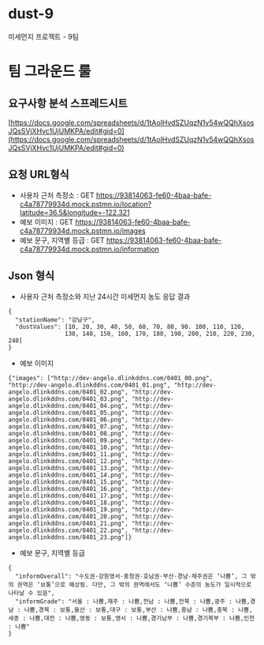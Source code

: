 # dust-9
미세먼지 프로젝트 - 9팀


# 팀 그라운드 룰 

## 요구사항 분석 스프레드시트 
[https://docs.google.com/spreadsheets/d/1tAolHvdSZUqzN1v54wQQhXsosJQsSVjXHvc1UjUMKPA/edit#gid=0](https://docs.google.com/spreadsheets/d/1tAolHvdSZUqzN1v54wQQhXsosJQsSVjXHvc1UjUMKPA/edit#gid=0)

## 요청 URL형식 
- 사용자 근처 측정소 : GET https://93814063-fe60-4baa-bafe-c4a78779934d.mock.pstmn.io/location?latitude=36.5&longitude=-122.321
- 예보 이미지 : GET https://93814063-fe60-4baa-bafe-c4a78779934d.mock.pstmn.io/images
- 예보 문구, 지역별 등급 : GET https://93814063-fe60-4baa-bafe-c4a78779934d.mock.pstmn.io/information


## Json 형식 
- 사용자 근처 측정소와 지난 24시간 미세먼지 농도 응답 결과 
```
{
  "stationName": "강남구",
  "dustValues": [10, 20, 30, 40, 50, 60, 70, 80, 90. 100, 110, 120, 
                130, 140, 150, 160, 170, 180, 190, 200, 210, 220, 230, 240]
}
```

- 예보 이미지
```
{"images": ["http://dev-angelo.dlinkddns.com/0401_00.png", "http://dev-angelo.dlinkddns.com/0401_01.png", "http://dev-angelo.dlinkddns.com/0401_02.png", "http://dev-angelo.dlinkddns.com/0401_03.png", "http://dev-angelo.dlinkddns.com/0401_04.png", "http://dev-angelo.dlinkddns.com/0401_05.png", "http://dev-angelo.dlinkddns.com/0401_06.png", "http://dev-angelo.dlinkddns.com/0401_07.png", "http://dev-angelo.dlinkddns.com/0401_08.png", "http://dev-angelo.dlinkddns.com/0401_09.png", "http://dev-angelo.dlinkddns.com/0401_10.png", "http://dev-angelo.dlinkddns.com/0401_11.png", "http://dev-angelo.dlinkddns.com/0401_12.png", "http://dev-angelo.dlinkddns.com/0401_13.png", "http://dev-angelo.dlinkddns.com/0401_14.png", "http://dev-angelo.dlinkddns.com/0401_15.png", "http://dev-angelo.dlinkddns.com/0401_16.png", "http://dev-angelo.dlinkddns.com/0401_17.png", "http://dev-angelo.dlinkddns.com/0401_18.png", "http://dev-angelo.dlinkddns.com/0401_19.png", "http://dev-angelo.dlinkddns.com/0401_20.png", "http://dev-angelo.dlinkddns.com/0401_21.png", "http://dev-angelo.dlinkddns.com/0401_22.png", "http://dev-angelo.dlinkddns.com/0401_23.png"]}
```

- 예보 문구, 지역별 등급
```
{
  "informOverall": "수도권·강원영서·충청권·호남권·부산·경남·제주권은 ‘나쁨’, 그 밖의 권역은 ‘보통’으로 예상됨. 다만, 그 밖의 권역에서도 ‘나쁨’ 수준의 농도가 일시적으로 나타날 수 있음",
  "informGrade": "서울 : 나쁨,제주 : 나쁨,전남 : 나쁨,전북 : 나쁨,광주 : 나쁨,경남 : 나쁨,경북 : 보통,울산 : 보통,대구 : 보통,부산 : 나쁨,충남 : 나쁨,충북 : 나쁨,세종 : 나쁨,대전 : 나쁨,영동 : 보통,영서 : 나쁨,경기남부 : 나쁨,경기북부 : 나쁨,인천 : 나쁨"
}
```
